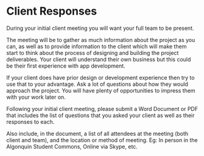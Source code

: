 # Client Responses

During your initial client meeting you will want your full team to be present.

The meeting will be to gather as much information about the project as you can, as well as to provide information to the client which will make them start to think about the process of designing and building the project deliverables. Your client will understand their own business but this could be their first experience with app development.

If your client does have prior design or development experience then try to use that to your advantage. Ask a lot of questions about how they would approach the project. You will have plenty of opportunities to impress them with your work later on.

Following your initial client meeting, please submit a Word Document or PDF that includes the list of questions that you asked your client as well as their responses to each.

Also include, in the document, a list of all attendees at the meeting (both client and team), and the location or method of meeting. Eg: In person in the Algonquin Student Commons, Online via Skype, etc.